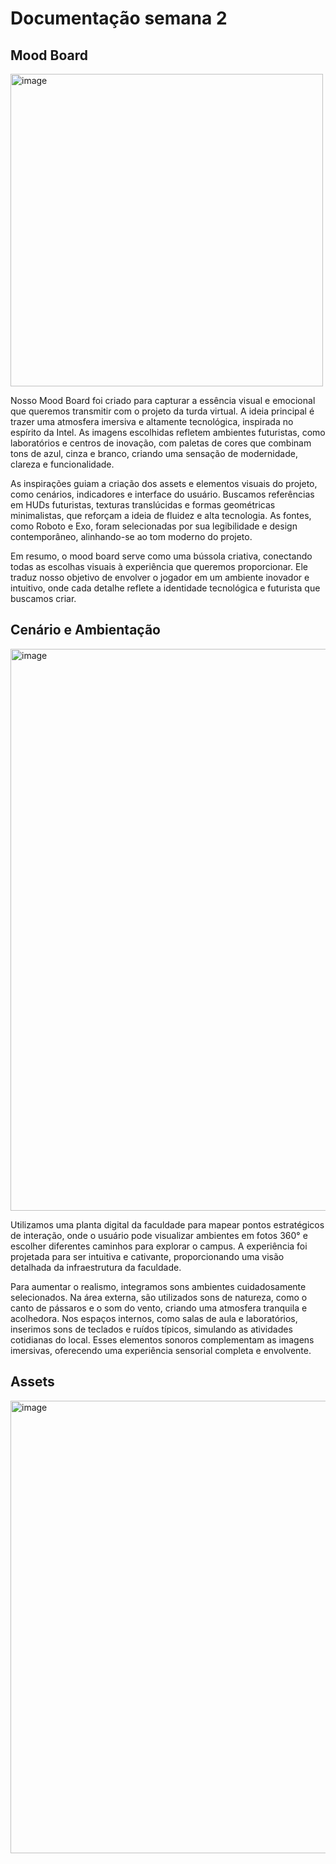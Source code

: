 # Documentação semana 2

## Mood Board

<img width="500" alt="image" src="https://github.com/user-attachments/assets/beb5f75a-58b3-40b0-b742-b9213129df9b">

Nosso Mood Board foi criado para capturar a essência visual e emocional que queremos transmitir com o projeto da turda virtual. A ideia principal é trazer uma atmosfera imersiva e altamente tecnológica, inspirada no espírito da Intel. As imagens escolhidas refletem ambientes futuristas, como laboratórios e centros de inovação, com paletas de cores que combinam tons de azul, cinza e branco, criando uma sensação de modernidade, clareza e funcionalidade.

As inspirações guiam a criação dos assets e elementos visuais do projeto, como cenários, indicadores e interface do usuário. Buscamos referências em HUDs futuristas, texturas translúcidas e formas geométricas minimalistas, que reforçam a ideia de fluidez e alta tecnologia. As fontes, como Roboto e Exo, foram selecionadas por sua legibilidade e design contemporâneo, alinhando-se ao tom moderno do projeto.

Em resumo, o mood board serve como uma bússola criativa, conectando todas as escolhas visuais à experiência que queremos proporcionar. Ele traduz nosso objetivo de envolver o jogador em um ambiente inovador e intuitivo, onde cada detalhe reflete a identidade tecnológica e futurista que buscamos criar.


## Cenário e Ambientação

<img width="899" alt="image" src="https://github.com/user-attachments/assets/ef000920-a3a4-461c-bbd3-cb0df1b1560b">

Utilizamos uma planta digital da faculdade para mapear pontos estratégicos de interação, onde o usuário pode visualizar ambientes em fotos 360° e escolher diferentes caminhos para explorar o campus. A experiência foi projetada para ser intuitiva e cativante, proporcionando uma visão detalhada da infraestrutura da faculdade.

Para aumentar o realismo, integramos sons ambientes cuidadosamente selecionados. Na área externa, são utilizados sons de natureza, como o canto de pássaros e o som do vento, criando uma atmosfera tranquila e acolhedora. Nos espaços internos, como salas de aula e laboratórios, inserimos sons de teclados e ruídos típicos, simulando as atividades cotidianas do local. Esses elementos sonoros complementam as imagens imersivas, oferecendo uma experiência sensorial completa e envolvente.

## Assets
<img width="724" alt="image" src="https://github.com/user-attachments/assets/44682fc9-be66-4bbc-a35d-8cf6d9ff1bd5">
